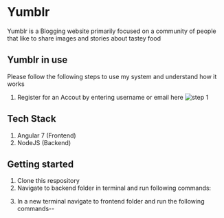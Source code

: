 # Yumblr
Yumblr is a Blogging website primarily focused on a community of people that like to share images and stories about tastey food

## Yumblr in use
Please follow the following steps to use my system and understand how it works

1. Register for an Accout by entering username or email here
![step 1](https://myajarn.com/sertis/1.png)

## Tech Stack
1. Angular 7 (Frontend)
2. NodeJS (Backend)

## Getting started
1. Clone this respository
2. Navigate to backend folder in terminal and run following commands:
<!---
npm install
node server.js
-->

3. In a new terminal navigate to frontend folder and run the following commands--
<!--
npm install 
ng serve
-->


